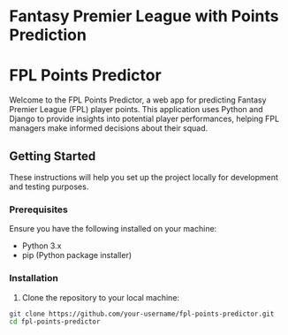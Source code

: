 # Fantasy Premier League with Points Prediction 
# FPL Points Predictor

Welcome to the FPL Points Predictor, a web app for predicting Fantasy Premier League (FPL) player points. This application uses Python and Django to provide insights into potential player performances, helping FPL managers make informed decisions about their squad.

## Getting Started

These instructions will help you set up the project locally for development and testing purposes.

### Prerequisites

Ensure you have the following installed on your machine:

- Python 3.x
- pip (Python package installer)

### Installation

1. Clone the repository to your local machine:

```bash
git clone https://github.com/your-username/fpl-points-predictor.git
cd fpl-points-predictor
